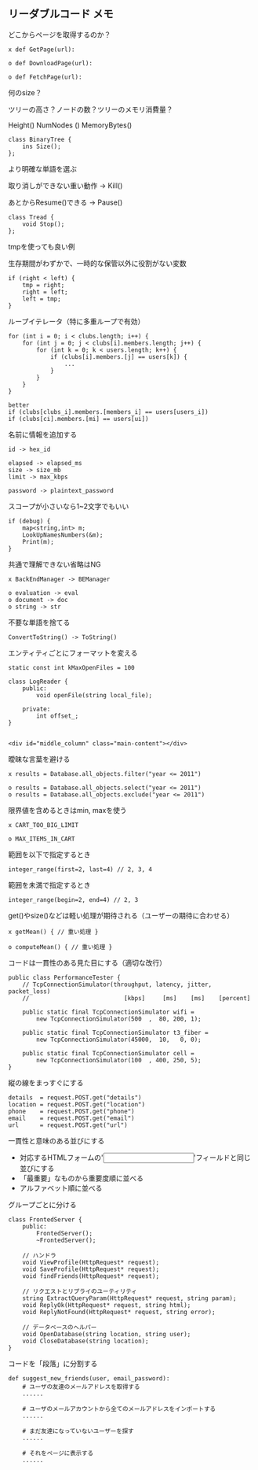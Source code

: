 ## リーダブルコード メモ

どこからページを取得するのか？
```
x def GetPage(url):

o def DownloadPage(url):

o def FetchPage(url):
```

何のsize？

ツリーの高さ？ノードの数？ツリーのメモリ消費量？

Height() NumNodes () MemoryBytes()
```
class BinaryTree {
    ins Size();
};
```

より明確な単語を選ぶ

取り消しができない重い動作 → Kill()

あとからResume()できる → Pause()
```
class Tread {
    void Stop();
};
```

tmpを使っても良い例

生存期間がわずかで、一時的な保管以外に役割がない変数
```
if (right < left) {
    tmp = right;
    right = left;
    left = tmp;
}
```

ループイテレータ（特に多重ループで有効）
```
for (int i = 0; i < clubs.length; i++) {
    for (int j = 0; j < clubs[i].members.length; j++) {
        for (int k = 0; k < users.length; k++) {
            if (clubs[i].members.[j] == users[k]) {
                ...
            }
        }
    }
}

better
if (clubs[clubs_i].members.[members_i] == users[users_i])
if (clubs[ci].members.[mi] == users[ui])
```

名前に情報を追加する
```
id -> hex_id

elapsed -> elapsed_ms
size -> size_mb
limit -> max_kbps

password -> plaintext_password
```

スコープが小さいなら1~2文字でもいい
```
if (debug) {
    map<string,int> m;
    LookUpNamesNumbers(&m);
    Print(m);
}
```

共通で理解できない省略はNG
```
x BackEndManager -> BEManager

o evaluation -> eval
o document -> doc
o string -> str
```

不要な単語を捨てる
```
ConvertToString() -> ToString()
```

エンティティごとにフォーマットを変える
```
static const int kMaxOpenFiles = 100

class LogReader {
    public:
        void openFile(string local_file);
    
    private:
        int offset_;
}


<div id="middle_column" class="main-content"></div>
```

曖昧な言葉を避ける
```
x results = Database.all_objects.filter("year <= 2011")

o results = Database.all_objects.select("year <= 2011")
o results = Database.all_objects.exclude("year <= 2011")
```

限界値を含めるときはmin, maxを使う
```
x CART_TOO_BIG_LIMIT

o MAX_ITEMS_IN_CART
```

範囲を以下で指定するとき
```
integer_range(first=2, last=4) // 2, 3, 4
```

範囲を未満で指定するとき
```
integer_range(begin=2, end=4) // 2, 3
```

get()やsize()などは軽い処理が期待される（ユーザーの期待に合わせる）
```
x getMean() { // 重い処理 }

o computeMean() { // 重い処理 }
```

コードは一貫性のある見た目にする（適切な改行）
```
public class PerformanceTester {
    // TcpConnectionSimulator(throughput, latency, jitter, packet_loss)
    //                           [kbps]     [ms]    [ms]    [percent]

    public static final TcpConnectionSimulator wifi = 
        new TcpConnectionSimulator(500  ,  80, 200, 1);

    public static final TcpConnectionSimulator t3_fiber = 
        new TcpConnectionSimulator(45000,  10,   0, 0);
    
    public static final TcpConnectionSimulator cell = 
        new TcpConnectionSimulator(100  , 400, 250, 5);
}
```

縦の線をまっすぐにする
```
details  = request.POST.get("details")
location = request.POST.get("location")
phone    = request.POST.get("phone")
email    = request.POST.get("email")
url      = request.POST.get("url")
```

一貫性と意味のある並びにする

- 対応するHTMLフォームの'<input>'フィールドと同じ並びにする
- 「最重要」なものから重要度順に並べる
- アルファベット順に並べる

グループごとに分ける
```
class FrontedServer {
    public:
        FrontedServer();
        ~FrontedServer();

    // ハンドラ
    void ViewProfile(HttpRequest* request);
    void SaveProfile(HttpRequest* request);
    void findFriends(HttpRequest* request);

    // リクエストとリプライのユーティリティ
    string ExtractQueryParam(HttpRequest* request, string param);
    void ReplyOk(HttpRequest* request, string html);
    void ReplyNotFound(HttpRequest* request, string error);
    
    // データベースのヘルパー
    void OpenDatabase(string location, string user);
    void CloseDatabase(string location);
}
```

コードを「段落」に分割する
```
def suggest_new_friends(user, email_password):
    # ユーザの友達のメールアドレスを取得する
    ......

    # ユーザのメールアカウントから全てのメールアドレスをインポートする
    ......

    # まだ友達になっていないユーザーを探す
    ......

    # それをページに表示する
    ......
```

